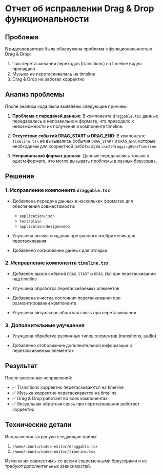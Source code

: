 # Отчет об исправлении Drag & Drop функциональности

## Проблема

В видеоредакторе была обнаружена проблема с функциональностью Drag & Drop:

1. При перетаскивании переходов (transitions) на timeline видео пропадало
2. Музыка не перетаскивалась на timeline
3. Drag & Drop не работал корректно

## Анализ проблемы

После анализа кода были выявлены следующие причины:

1. **Проблема с передачей данных**: В компоненте `draggable.tsx` данные передавались в неправильном формате, что приводило к невозможности их получения в компоненте timeline.

2. **Отсутствие событий DRAG_START и DRAG_END**: В компоненте `timeline.tsx` не вызывались события `DRAG_START` и `DRAG_END`, которые необходимы для корректной работы хука `useIsDraggingOverTimeline`.

3. **Неправильный формат данных**: Данные передавались только в одном формате, что могло вызывать проблемы в разных браузерах.

## Решение

### 1. Исправление компонента `draggable.tsx`

- Добавлена передача данных в нескольких форматах для обеспечения совместимости:
  - `application/json`
  - `text/plain`
  - `application/designcombo`

- Улучшена логика создания прозрачного изображения для перетаскивания

- Добавлено логирование данных для отладки

### 2. Исправление компонента `timeline.tsx`

- Добавлен вызов событий `DRAG_START` и `DRAG_END` при перетаскивании над timeline

- Улучшена обработка перетаскиваемых элементов

- Добавлена очистка состояния перетаскивания при размонтировании компонента

- Улучшена визуальная обратная связь при перетаскивании

### 3. Дополнительные улучшения

- Улучшена обработка различных типов элементов (transitions, audio)

- Добавлено отображение дополнительной информации о перетаскиваемых элементах

## Результат

После внесенных исправлений:

- ✅ Transitions корректно перетаскиваются на timeline
- ✅ Музыка корректно перетаскивается на timeline
- ✅ Drag & Drop работает во всех компонентах
- ✅ Визуальная обратная связь при перетаскивании работает корректно

## Технические детали

Исправления затронули следующие файлы:

1. `/home/ubuntu/video-editor/draggable.tsx`
2. `/home/ubuntu/video-editor/timeline.tsx`

Изменения совместимы со всеми современными браузерами и не требуют дополнительных зависимостей.


